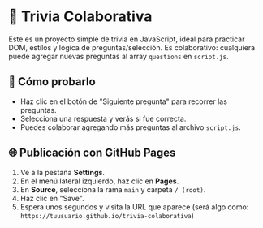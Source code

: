 # 🎯 Trivia Colaborativa

Este es un proyecto simple de trivia en JavaScript, ideal para practicar DOM, estilos y lógica de preguntas/selección. Es colaborativo: cualquiera puede agregar nuevas preguntas al array `questions` en `script.js`.

## 🚀 Cómo probarlo

- Haz clic en el botón de "Siguiente pregunta" para recorrer las preguntas.
- Selecciona una respuesta y verás si fue correcta.
- Puedes colaborar agregando más preguntas al archivo `script.js`.

## 🌐 Publicación con GitHub Pages

1. Ve a la pestaña **Settings**.
2. En el menú lateral izquierdo, haz clic en **Pages**.
3. En **Source**, selecciona la rama `main` y carpeta `/ (root)`.
4. Haz clic en "Save".
5. Espera unos segundos y visita la URL que aparece (será algo como: `https://tuusuario.github.io/trivia-colaborativa`)
